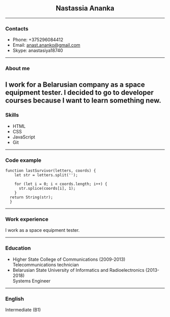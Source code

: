 ## <center > Nastassia Ananka </center>

---

### Contacts

- Phone: +375296084412
- Email: anast.ananko@gmail.com
- Skype: anastasiya18740

---

### About me

I work for a Belarusian company as a space equipment tester. I decided to go to developer courses because I want to learn something new.
---

### Skills

- HTML
- CSS
- JavaScript
- Git

---

### Code example

```
function lastSurvivor(letters, coords) {
    let str = letters.split('');

    for (let i = 0; i < coords.length; i++) {
      str.splice(coords[i], 1);
    }
  return String(str);
  }
```

---

### Work experience

I work as a space equipment tester.

---

### Education

- Higher State College of Communications (2009-2013)  
  Telecommunications technician
- Belarusian State University of Informatics and Radioelectronics (2013-2018)  
  Systems Engineer

---

### English

Intermediate (B1)
